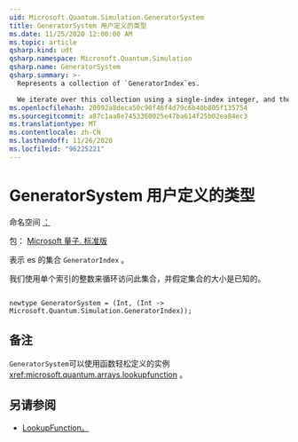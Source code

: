 ```yaml
---
uid: Microsoft.Quantum.Simulation.GeneratorSystem
title: GeneratorSystem 用户定义的类型
ms.date: 11/25/2020 12:00:00 AM
ms.topic: article
qsharp.kind: udt
qsharp.namespace: Microsoft.Quantum.Simulation
qsharp.name: GeneratorSystem
qsharp.summary: >-
  Represents a collection of `GeneratorIndex`es.

  We iterate over this collection using a single-index integer, and the size of the collection is assumed to be known.
ms.openlocfilehash: 20092a8deca50c90f46f4d79c6b40b805f135754
ms.sourcegitcommit: a87c1aa8e7453360025e47ba614f25b02ea84ec3
ms.translationtype: MT
ms.contentlocale: zh-CN
ms.lasthandoff: 11/26/2020
ms.locfileid: "96225221"
---
```

# <a name="generatorsystem-user-defined-type"></a>GeneratorSystem 用户定义的类型

命名空间 [：](xref:Microsoft.Quantum.Simulation)

包： [Microsoft 量子. 标准版](https://nuget.org/packages/Microsoft.Quantum.Standard)


表示 es 的集合 `GeneratorIndex` 。

我们使用单个索引的整数来循环访问此集合，并假定集合的大小是已知的。

```qsharp

newtype GeneratorSystem = (Int, (Int -> Microsoft.Quantum.Simulation.GeneratorIndex));
```



## <a name="remarks"></a>备注

`GeneratorSystem`可以使用函数轻松定义的实例 <xref:microsoft.quantum.arrays.lookupfunction> 。

## <a name="see-also"></a>另请参阅

- [LookupFunction。](xref:Microsoft.Quantum.Arrays.LookupFunction)